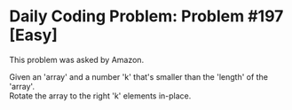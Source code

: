 # Daily Coding Problem: Problem #197 [Easy]

This problem was asked by Amazon.

Given an 'array' and a number 'k' that's smaller than the 'length' of the 'array'.  
Rotate the array to the right 'k' elements in-place.
